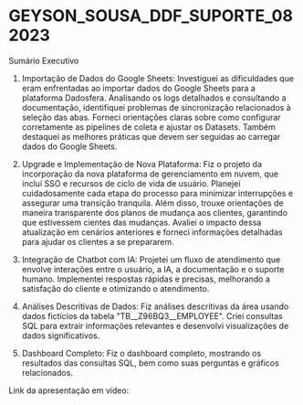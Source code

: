 # GEYSON_SOUSA_DDF_SUPORTE_082023

Sumário Executivo

1. Importação de Dados do Google Sheets: Investiguei as dificuldades que eram enfrentadas ao importar dados do Google Sheets para a plataforma Dadosfera. Analisando os logs detalhados e consultando a documentação, identifiquei problemas de sincronização relacionados à seleção das abas. Forneci orientações claras sobre como configurar corretamente as pipelines de coleta e ajustar os Datasets. Também destaquei as melhores práticas que devem ser seguidas ao carregar dados do Google Sheets.

2. Upgrade e Implementação de Nova Plataforma: Fiz o projeto da incorporação da nova plataforma de gerenciamento em nuvem, que inclui SSO e recursos de ciclo de vida de usuário. Planejei cuidadosamente cada etapa do processo para minimizar interrupções e assegurar uma transição tranquila. Além disso, trouxe orientações de maneira transparente dos planos de mudança aos clientes, garantindo que estivessem cientes das mudanças. Avaliei o impacto dessa atualização em cenários anteriores e forneci informações detalhadas para ajudar os clientes a se prepararem.

3. Integração de Chatbot com IA: Projetei um fluxo de atendimento que envolve interações entre o usuário, a IA, a documentação e o suporte humano. Implementei respostas rápidas e precisas, melhorando a satisfação do cliente e otimizando o atendimento.

4. Análises Descritivas de Dados: Fiz análises descritivas da área usando dados fictícios da tabela "TB__Z96BQ3__EMPLOYEE". Criei consultas SQL para extrair informações relevantes e desenvolvi visualizações de dados significativos.

5. Dashboard Completo: Fiz o dashboard completo, mostrando os resultados das consultas SQL, bem como suas perguntas e gráficos relacionados.

Link da apresentação em vídeo: 
